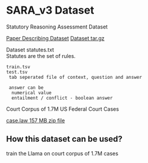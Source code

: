 # SARA_v3 Dataset 

  Statutory Reasoning Assessment Dataset 

  [Paper Describing Dataset](https://ceur-ws.org/Vol-2645/paper5.pdf)
  [Dataset tar.gz](https://nlp.jhu.edu/law/sara_v3/)
  
  Dataset 
    statutes.txt  
      Statutes are the set of rules.   

    train.tsv     
    test.tsv      
     tab seperated file of context, question and answer  

     answer can be 
      numerical value 
      entailment / conflict - boolean answer  

  Court Corpus of 1.7M US Federal Court Cases 
    
  [case.law 157 MB zip file](https://archive.data.jhu.edu/dataset.xhtml?persistentId=doi:10.7281/T1/N1X6I4)


## How this dataset can be used? 

  train the Llama on court corpus of 1.7M cases 



